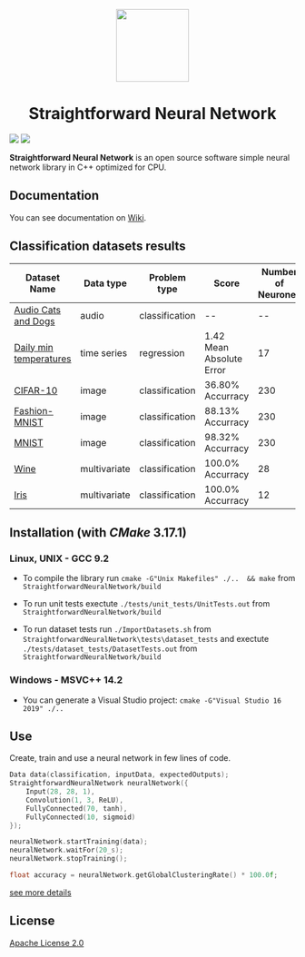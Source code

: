 <p align="center">
    <img src="https://github.com/MatthieuHernandez/NeuralNetworkTest/blob/master/CPU_MLP.png" width="128" style="text-align:center">
    <br/>
    <h1 align="center"> Straightforward Neural Network </h1>
</p>

![](https://github.com/MatthieuHernandez/StraightforwardNeuralNetwork/workflows/Unit%20tests%20Linux/Windows/badge.svg?barnch=master)
![](https://github.com/MatthieuHernandez/StraightforwardNeuralNetwork/workflows/Dataset%20tests%20Linux/badge.svg?barnch=master)

**Straightforward Neural Network** is an open source software simple neural network library in C++ optimized for CPU.

## Documentation

You can see documentation on [Wiki](https://github.com/MatthieuHernandez/StraightforwardNeuralNetwork/wiki).

## Classification datasets results
| Dataset Name | Data type | Problem type | Score | Number of Neurones |
|--------------|-----------|--------------|----------|--------------------|
| [Audio Cats and Dogs](https://www.kaggle.com/mmoreaux/audio-cats-and-dogs) | audio        | classification | --       | --   |
| [Daily min temperatures](https://github.com/jbrownlee/Datasets)            | time series  | regression     | 1.42 Mean Absolute Error | 17   |
| [CIFAR-10](https://www.cs.toronto.edu/~kriz/cifar.html)                    | image        | classification | 36.80% Accurracy | 230  |
| [Fashion-MNIST](https://github.com/zalandoresearch/fashion-mnist)          | image        | classification | 88.13% Accurracy | 230  |
| [MNIST](http://yann.lecun.com/exdb/mnist)                                  | image        | classification | 98.32% Accurracy | 230  |
| [Wine](https://archive.ics.uci.edu/ml/datasets/wine)                       | multivariate | classification | 100.0% Accurracy | 28   |
| [Iris](https://archive.ics.uci.edu/ml/datasets/iris)                       | multivariate | classification | 100.0% Accurracy | 12   |

## Installation (with *CMake* 3.17.1)

### Linux, UNIX - GCC 9.2

* To compile the library run `cmake -G"Unix Makefiles" ./..  && make` from `StraightforwardNeuralNetwork/build`

* To run unit tests exectute `./tests/unit_tests/UnitTests.out` from `StraightforwardNeuralNetwork/build`

* To run dataset tests run `./ImportDatasets.sh` from `StraightforwardNeuralNetwork\tests\dataset_tests` and exectute `./tests/dataset_tests/DatasetTests.out` from `StraightforwardNeuralNetwork/build`
### Windows - MSVC++ 14.2
 * You can generate a Visual Studio project: `cmake -G"Visual Studio 16 2019" ./..`
 
 ## Use
Create, train and use a neural network in few lines of code.
```cpp
Data data(classification, inputData, expectedOutputs);
StraightforwardNeuralNetwork neuralNetwork({
    Input(28, 28, 1), 
    Convolution(1, 3, ReLU),
    FullyConnected(70, tanh),
    FullyConnected(10, sigmoid)
});

neuralNetwork.startTraining(data);
neuralNetwork.waitFor(20_s);
neuralNetwork.stopTraining();

float accuracy = neuralNetwork.getGlobalClusteringRate() * 100.0f;
```
[see more details](https://github.com/MatthieuHernandez/StraightforwardNeuralNetwork/wiki/)
## License

[Apache License 2.0](LICENSE)
